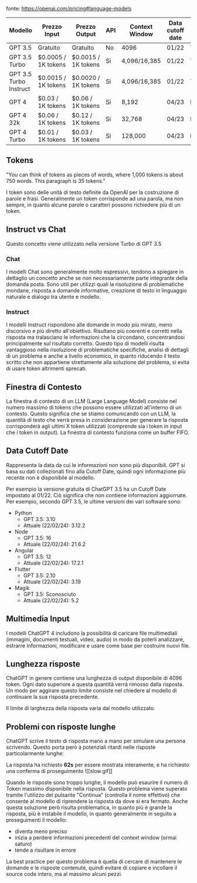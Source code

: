 fonte: https://openai.com/pricing#language-models

| Modello | Prezzo Input | Prezzo Output | API | Context Window | Data cutoff date | Tipo Input |
| ---- | ---- | ---- | ---- | ---- | ---- | ---- |
| GPT 3.5 | Gratuito | Gratuito | No | 4096 | 01/22 | Testo |
| GPT 3.5 Turbo | $0.0005 / 1K tokens | $0.0015 / 1K tokens | Si | 4,096/16,385 | 01/22 | Testo |
| GPT 3.5 Turbo Instruct | $0.0015 / 1K tokens | $0.0020 / 1K tokens | Si | 4,096/16,385 | 01/22 | Testo |
| GPT 4 | $0.03 / 1K tokens | $0.06 / 1K tokens | Si | 8,192 | 04/23 | Multimedia |
| GPT 4 32k | $0.06 / 1K tokens | $0.12 / 1K tokens | Si | 32,768 | 04/23 | Multimedia |
| GPT 4 Turbo | $0.01 / 1K tokens | $0.03 / 1K tokens | Si | 128,000 | 04/23 | Multimedia |
## Tokens
"You can think of tokens as pieces of words, where 1,000 tokens is about 750 words. This paragraph is 35 tokens."

I token sono delle unità di testo definite da OpenAI per la costruzione di parole e frasi. Generalmente un token corrisponde ad una parola, ma non sempre, in quanto alcune parole o caratteri possono richiedere più di un token.
## Instruct vs Chat
Questo concetto viene utilizzato nella versione Turbo di GPT 3.5
### Chat
I modelli Chat sono generalmente molto espressivi, tendono a spiegare in dettaglio un concetto anche se non necessariamente parte integrante della domanda posta.
Sono utili per utilizzi quali la risoluzione di problematiche mondane, risposta a domande informative, creazione di testo in linguaggio naturale e dialogo tra utente e modello.
### Instruct
I modelli Instruct rispondono alle domande in modo più mirato, meno discorsivo e più diretto all'obiettivo. Risultano più coerenti e corretti nella risposta ma tralasciano le informazioni che la circondano, concentrandosi principalmente sul risultato corretto. Questo tipo di modelli risulta vantaggioso nella risoluzione di problematiche specifiche, analisi di dettagli di un problema e anche a livello economico, in quanto riducendo il testo scritto che non appartiene strettamente alla soluzione del problema, si evita di usare token altrimenti sprecati.
## Finestra di Contesto
La finestra di contesto di un LLM (Large Language Model) consiste nel numero massimo di tokens che possono essere utilizzati all'interno di un contesto. Questo significa che se stiamo comunicando con un LLM, la quantità di testo che verrà presa in considerazione per generare la risposta corrisponderà agli ultimi X token utilizzati (comprende sia i token in input che i token in output).
La finestra di contesto funziona come un buffer FIFO.
## Data Cutoff Date
Rappresenta la data da cui le informazioni non sono più disponibili. GPT si basa su dati collezionati fino alla Cutoff Date, quindi ogni informazione più recente non è disponibile al modello.

Per esempio la versione gratuita di ChatGPT 3.5 ha un Cutoff Date impostato al 01/22. Ciò significa che non contiene informazioni aggiornate. Per esempio, secondo GPT 3.5, le ultime versioni dei vari software sono:
- Python
	- GPT 3.5: 3.10
	- Attuale (22/02/24): 3.12.2
- Node
	- GPT 3.5: 16
	- Attuale (22/02/24): 21.6.2
- Angular
	- GPT 3.5: 12
	- Attuale (22/02/24): 17.2.1
- Flutter
	- GPT 3.5: 2.10
	- Attuale (22/02/24): 3.19
- Magik
	- GPT 3.5: Sconosciuto
	- Attuale (22/02/24): 5.2
## Multimedia Input
I modelli ChatGPT 4 includono la possibilità di caricare file multimediali (immagini, documenti testuali, video, audio) in modo da poterli analizzare, estrarre informazioni, modificare e usare come base per costruire nuovi file.
## Lunghezza risposte
ChatGPT in genere contiene una lunghezza di output disponibile di 4096 token. Ogni dato superiore a questa quantità verrà rimosso dalla risposta. Un modo per aggirare questo limite consiste nel chiedere al modello di continuare la sua risposta precedente.

Il limite di larghezza della risposta varia dal modello utilizzato.
## Problemi con risposte lunghe
ChatGPT scrive il testo di risposta mano a mano per simulare una persona scrivendo. Questo porta però a potenziali ritardi nelle risposte particolarmente lunghe:

La risposta ha richiesto **62s** per essere mostrata interamente, e ha richiesto una conferma di proseguimento
![[slow.gif]]

Quando le risposte sono troppo lunghe, il modello può esaurire il numero di Token massimo disponibile nella risposta. Questo problema viene superato tramite l'utilizzo del pulsante "Continua" (controlla il nome effettivo) che consente al modello di riprendere la risposta da dove si era fermato.
Anche questa soluzione però risulta problematica, in quanto più è grande la risposta, più è instabile il modello, in quanto generalmente in seguito a proseguimenti il modello:
- diventa meno preciso
- inizia a perdere informazioni precedenti del context window (ormai saturo)
- tende a risultare in errore

La best practice per questo problema è quella di cercare di mantenere le domande e le risposte contenute, quindi evitare di copiare e incollare il source code intero, ma al massimo alcuni pezzi.